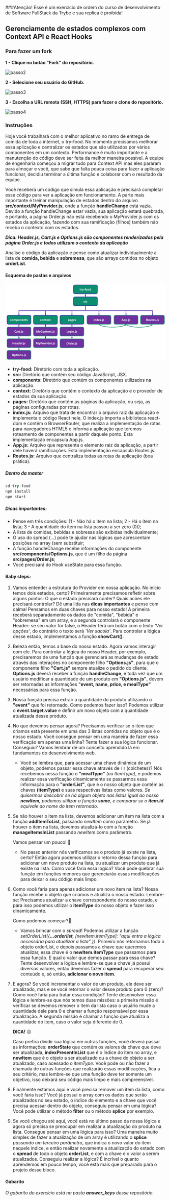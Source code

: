 ###Atenção!
Esse é um exercicio de ordem do curso de desenvolvimento de Software FullStack da Trybe e sua replica é proibida!

## Gerenciamente de estados complexos com Context API e React Hooks


### Para fazer um fork

**1 - Clique no botão "Fork" do repositório.**

![passo2](images/fork-step-1.png)

**2 - Selecione seu usuário do GitHub.**

![passo3](images/fork-step-2.png)

**3 - Escolha a URL remota (SSH, HTTPS) para fazer o clone do repositório.**

![passo4](images/fork-step-3.png)


### Instruções


Hoje você trabalhará com o melhor aplicativo no ramo de entrega de comida de toda a internet, o try-food.
No momento precisamos melhorar essa aplicação e centralizar os estados que são utilizados por vários componentes em um contexto. Performance é muito importante e a manutenção do código deve ser feita da melhor maneira possível.
A equipe de engenharia começou a migrar tudo para Context API mas eles pararam para almoçar e você, que sabe que falta pouca coisa para fazer a aplicação funcionar, decidiu terminar a última função e colaborar com o resultado da equipe.

Você receberá um código que simula essa aplicação e precisará completar esse código para ver a aplicação em funcionamento. A parte mais importante é treinar manipulação de estados dentro do arquivo **src/context/MyProvider.js**, onde a função **handleChange** está vazia. Devido a função handleChange estar vazia, sua aplicação estará quebrada, e portanto, a página Order.js não está recebendo o MyProvider.js com os estados da aplicação, fazendo com sua ramificação (filhos) também não receba o contexto com os estados.

***Dica: Header.js, Cart.js e Options.js são componentes renderizados pela página Order.js e todos utilizam o contexto da aplicação***

Analise o código da aplicação e pense como atualizar individualmente a lista de **comida, bebida** e **sobremesa**, que são arrays contidos no objeto **orderList**.

#### Esquema de pastas e arquivos
![esquema](images/schema.png)

- **try-food:** Diretório com toda a aplicação.
- **src:** Diretório que contém seu código JavaScript, JSX.
- **components:** Diretório que contém os componentes utilizados na aplicação.
- **context:** Diretório que contém o contexto da aplicação e o provedor de estados da sua aplicação.
- **pages:** Diretório que contém as páginas da aplicação, ou seja, as páginas configuradas por rotas.
- **index.js:** Arquivo que trata de encontrar o arquivo raiz da aplicação e implementa o código React nele. O index.js importa a biblioteca react-dom e contém o BrowserRouter, que realiza a implementação de rotas para navegadores HTML5 e informa a aplicação que teremos roteamento de componentes a partir daquele ponto. Esta implementação encapsula App.js.
- **App.js:** Arquivo que representa o elemento raiz da aplicação, a partir dele haverá ramificações. Esta implementação encapsula Routes.js.
- **Routes.js:** Arquivo que centraliza todas as rotas da aplicação (boa prática).

##### Dentro da master

```javascript
cd try-food
npm install
npm start
```

##### Dicas importantes:

- Pense em três condições: (1 - Não há o item na lista; 2 - Há o item na lista; 3 - A quantidade do item na lista passou a ser zero (0));
- A lista de comidas, bebidas e sobresas são exibidas individualmente;
- O uso do spread (...) pode te ajudar nas lógicas que acrescentam posições no array (sem substituir;
- A função handleChange recebe informações do componente **src/components/Options.js**, que é um filho da página **src/pages/Order.js**;
- Você precisará do Hook useState para essa função.

#### Baby steps:

1. Vamos entender a estrutura do Provider em nossa aplicação. No início temos dois estados, certo? Primeiramente precisamos refletir sobre alguns pontos: O que o estado precisará conter? Quais acões ele precisará controlar? Dê uma lida nas **dicas importantes** e pense com calma!
Pensamos em duas chaves para nosso estado! A primeira receberá separadamente os dados de "comida", "bebida" e "sobremesa" em um array, e a segunda controlará o componente Header: se seu valor for false, o Header terá um botão com o texto *'Ver opções'*, do contrário o texto será *'Ver sacola'*. Para controlar a lógica desse estado, implementamos a função **showCart()**.

2. Beleza então, temos a base do nosso estado. Agora vamos interagir com ele. Para controlar a lógica do nosso Header, por exemplo, precisaremos de uma função que gerenciará as mudanças de estado através das interações no componente filho **"Options.js"**, para que o componente filho **"Cart.js"** sempre atualize o pedido do cliente. **Options.js** deverá receber a função **handleChange**, e toda vez que um usuário modificar a quantidade de um produto em **"Options.js"**, devem ser retornadas as informações **"event, name, price, e mealType"** necessárias para essa função.

3. Nossa função precisa extrair a quantidade do produto utilizando o **"event"** que foi retornado. Como podemos fazer isso? Podemos utilizar o **event.target.value** e definir um novo objeto com a quantidade atualizada desse produto.

4. No que devemos pensar agora? Precisamos verificar se o item que criamos está presente em uma das 3 listas contidas no objeto que é o nosso estado. Você consegue pensar em uma maneira de fazer essa verificação em apenas uma linha? Tente fazer a sua lógica funcionar. Conseguiu? Vamos lembrar de um conceito aprendido lá em fundamentos do desenvolvimento web.

    - Você se lembra que, para acessar uma chave dinâmica de um objeto, podemos passar essa chave através de `[]` (colchetes)? Nós recebemos nessa função o **"mealType"** *(ou ItemType)*, e podemos realizar essa verificação dinamicamente se passarmos essa informação para o **"orderList"**, que é o nosso objeto que contém as chaves **(itemType)** e suas respectivas listas como valores. *Se quisermos descobrir se há algum objeto nas listas igual ao nosso **newItem**, podemos utilizar a função **some**, e comparar se o **item.id** equivale ao nome do item retornado*.
5. Se não houver o item na lista, devemos adicionar um item na lista com a função **addItemToList**, passando *newItem* como parâmetro. Se já houver o item na lista, devemos atualizá-lo com a função **manageItemsInList** passando *newItem* como parâmetro.

    Vamos pensar um pouco! 🤔
    - No passo anterior nós verificamos se o produto já existe na lista, certo? Então agora podemos utilizar o retorno dessa função para adicionar um novo produto na lista, ou atualizar um produto que já existe na lista. Como você faria essa lógica? Você pode quebrar sua função em funções menores que gerenciarão essas modificações para deixar o seu código mais limpo.
6. Como você faria para apenas adicionar um novo item na lista? Nossa função recebe o objeto que criamos e atualiza o nosso estado. Lembre-se: Precisamos atualizar a chave correspondente do nosso estado, e para isso podemos utilizar o **itemType** do nosso objeto e fazer isso dinamicamente.

    Como podemos começar?🤔

    - Vamos brincar com o *spread*! Podemos utilizar a função *setOrderList({**...orderlist**, [newItem.itemType]: "aqui entra a lógica necessária para atualizar a lista" })*.
    Primeiro nós retornamos todo o objeto orderList, e depois passamos a chave que queremos atualizar, essa chave é o **newItem.itemType** que passamos para essa função.
    E qual o valor que demos passar para essa chave? Tente desenvolver a lógica e lembre-se que a chave já possui diversos valores, então devemos fazer o **spread** para recuperar seu conteúdo e, só então, **adicionar o novo item**.
7. E agora? Se você incrementar o valor de um produto, ele deve ser atualizado, mas e se você retornar o valor desse produto para 0 (zero)? Como você faria para tratar essa condição? Tente desenvolver essa lógica e lembre-se que nós temos duas missões: a primeira missão é verificar se devemos remover o item da lista caso o usuário mude a quantidade dele para 0 e chamar a função responsável por essa atualização. A segunda missão é chamar a função que atualiza a quantidade do item, caso o valor seja diferente de 0. 

    **DICA!** 😉

    Caso prefira dividir sua lógica em outras funções, você deverá passar as informações: **orderState** que contém os valores da chave que deve ser atualizada, **indexPresentInList** que é o índice do item no array, e **newItem** que é o objeto a ser atualizado ou a chave do objeto a ser atualizado, caso acessado o *itemType*. Você pode ou não fazer a chamada de outras funções que realizarão essas modificações, fica a seu critério, mas lembre-se que uma função deve ter somente um objetivo, isso deixará seu código mais limpo e mais compreensível.
8. Finalmente estamos aqui e você precisa remover um item da lista, como você faria isso? Você já possui o array com os dados que serão atualizados no seu estado, o índice do elemento e a chave que você precisa acessar dentro do objeto, conseguiu pensar em uma lógica? Você pode utilizar o método **filter** ou o método **splice** por exemplo.

9. Se você chegou até aqui, você está no último passo da nossa lógica e agora só precisa se preocupar em realizar a atualização do produto na lista. Consegue pensar em uma lógica para isso? Uma maneira muito simples de fazer a atualização de um array é utilizando o **splice** *passando um terceiro parâmetro*, que indica o novo valor do item naquele índice, e então realizar novamente a atualização do estado com o **spread** de todo o objeto **orderList**, e com a chave e o valor a serem atualizados. Conseguiu realizar a lógica? É incrível o quanto aprendemos em pouco tempo, você está mais que preparado para o projeto desse bloco.

#### Gabarito
*O gabarito do exercício está na pasta **answer_keys** desse repositório.*
